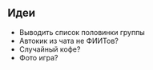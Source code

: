 ## Идеи

* Выводить список половинки группы
* Автокик из чата не ФИИТов?
* Случайный кофе?
* Фото игра?
